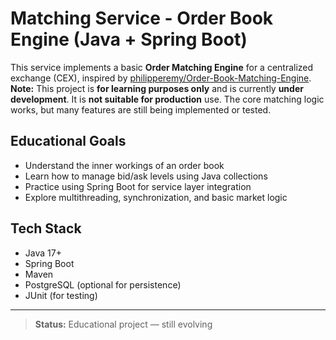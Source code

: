 # Matching Service - Order Book Engine (Java + Spring Boot)

This service implements a basic **Order Matching Engine** for a centralized exchange (CEX), inspired by [philipperemy/Order-Book-Matching-Engine](https://github.com/philipperemy/Order-Book-Matching-Engine).
**Note:** This project is **for learning purposes only** and is currently **under development**. It is **not suitable for production** use. The core matching logic works, but many features are still being implemented or tested.

## Educational Goals

- Understand the inner workings of an order book
- Learn how to manage bid/ask levels using Java collections
- Practice using Spring Boot for service layer integration
- Explore multithreading, synchronization, and basic market logic

## Tech Stack

- Java 17+
- Spring Boot
- Maven
- PostgreSQL (optional for persistence)
- JUnit (for testing)

---

> **Status:** Educational project — still evolving

